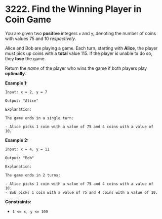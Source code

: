 # 3222. Find the Winning Player in Coin Game

You are given two **positive** integers `x` and `y`, denoting the number of coins with values 75 and 10 *respectively*.

Alice and Bob are playing a game. Each turn, starting with **Alice**, the player must pick up coins with a **total** value 115. If the player is unable to do so, they **lose** the game.

Return the *name* of the player who wins the game if both players play **optimally**.

**Example 1:**

```()
Input: x = 2, y = 7

Output: "Alice"

Explanation:

The game ends in a single turn:

- Alice picks 1 coin with a value of 75 and 4 coins with a value of 10.
```

**Example 2:**

```()
Input: x = 4, y = 11

Output: "Bob"

Explanation:

The game ends in 2 turns:

- Alice picks 1 coin with a value of 75 and 4 coins with a value of 10.
- Bob picks 1 coin with a value of 75 and 4 coins with a value of 10.
```

**Constraints:**

- `1 <= x, y <= 100`
